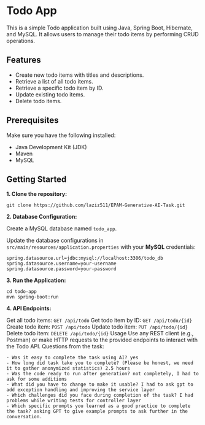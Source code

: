 # Todo App
This is a simple Todo application built using Java, Spring Boot, Hibernate, and MySQL. It allows users to manage their todo items by performing CRUD operations.

## Features
- Create new todo items with titles and descriptions.
- Retrieve a list of all todo items.
- Retrieve a specific todo item by ID.
- Update existing todo items.
- Delete todo items.
  
## Prerequisites
Make sure you have the following installed:

- Java Development Kit (JDK)
- Maven
- MySQL


## Getting Started
**1. Clone the repository:**

```
git clone https://github.com/laziz511/EPAM-Generative-AI-Task.git
```

**2. Database Configuration:**

Create a MySQL database named `todo_app`.

Update the database configurations in `src/main/resources/application.properties` with your **MySQL** credentials:

```
spring.datasource.url=jdbc:mysql://localhost:3306/todo_db
spring.datasource.username=your-username
spring.datasource.password=your-password
```

**3. Run the Application:**

```
cd todo-app
mvn spring-boot:run
```


**4. API Endpoints:**

Get all todo items: `GET /api/todo`
Get todo item by ID: `GET /api/todo/{id}`
Create todo item: `POST /api/todo`
Update todo item: `PUT /api/todo/{id}`
Delete todo item: `DELETE /api/todo/{id}`
Usage
Use any REST client (e.g., Postman) or make HTTP requests to the provided endpoints to interact with the Todo API.
Questions from the task:

```
- Was it easy to complete the task using AI? yes
- How long did task take you to complete? (Please be honest, we need it to gather anonymized statistics) 2.5 hours
- Was the code ready to run after generation? not completely, I had to ask for some additions
- What did you have to change to make it usable? I had to ask gpt to add exception handling and improving the service layer
- Which challenges did you face during completion of the task? I had problems while writing tests for controller layer
- Which specific prompts you learned as a good practice to complete the task? asking GPT to give example prompts to ask further in the conversation.
```
